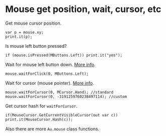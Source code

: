 # Mouse get position, wait, cursor, etc

Get mouse cursor position.

```
var p = mouse.xy;
print.it(p);
```

Is mouse left button pressed?

```
if (mouse.isPressed(MButtons.Left)) print.it("yes");
```

Wait for mouse left button down. [More info](/api/Au.mouse.waitForClick.html).

```
mouse.waitForClick(0, MButtons.Left);
```

Wait for cursor (mouse pointer). [More info](/api/Au.mouse.waitForCursor.html).

```
mouse.waitForCursor(0, MCursor.Hand); //standard
mouse.waitForCursor(0, -3191259760238497114); //custom
```

Get cursor hash for `waitForCursor`.

```
if(MouseCursor.GetCurrentVisibleCursor(out var c)) print.it(MouseCursor.Hash(c));
```

Also there are more `Au.mouse` class functions.